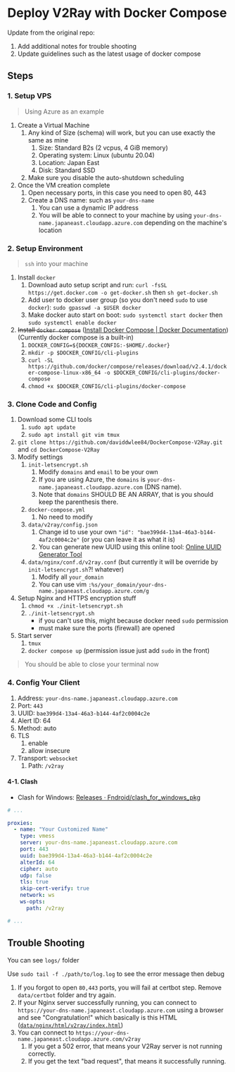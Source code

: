 # Deploy V2Ray with Docker Compose

Update from the original repo:

1. Add additional notes for trouble shooting
2. Update guidelines such as the latest usage of docker compose

## Steps

### 1. Setup VPS

> Using Azure as an example

1. Create a Virtual Machine
   1. Any kind of Size (schema) will work, but you can use exactly the same as mine
      1. Size: Standard B2s (2 vcpus, 4 GiB memory)
      2. Operating system: Linux (ubuntu 20.04)
      3. Location: Japan East
      4. Disk: Standard SSD
   2. Make sure you disable the auto-shutdown scheduling
2. Once the VM creation complete
   1. Open necessary ports, in this case you need to open 80, 443
   2. Create a DNS name: such as `your-dns-name`
      1. You can use a dynamic IP address
      2. You will be able to connect to your machine by using `your-dns-name.japaneast.cloudapp.azure.com` depending on the machine's location

### 2. Setup Environment

> `ssh` into your machine

1. Install `docker`
   1. Download auto setup script and run: `curl -fsSL https://get.docker.com -o get-docker.sh` then `sh get-docker.sh`
   2. Add user to docker user group (so you don't need `sudo` to use `docker`): `sudo gpasswd -a $USER docker`
   3. Make docker auto start on boot: `sudo systemctl start docker` then `sudo systemctl enable docker`
2. ~~Install `docker compose`~~ ([Install Docker Compose | Docker Documentation](https://docs.docker.com/compose/install/)) (Currently docker compose is a built-in)
   1. `DOCKER_CONFIG=${DOCKER_CONFIG:-$HOME/.docker}`
   2. `mkdir -p $DOCKER_CONFIG/cli-plugins`
   3. `curl -SL https://github.com/docker/compose/releases/download/v2.4.1/docker-compose-linux-x86_64 -o $DOCKER_CONFIG/cli-plugins/docker-compose`
   4. `chmod +x $DOCKER_CONFIG/cli-plugins/docker-compose`

### 3. Clone Code and Config

1. Download some CLI tools
   1. `sudo apt update`
   2. `sudo apt install git vim tmux`
2. `git clone https://github.com/daviddwlee84/DockerCompose-V2Ray.git` and `cd DockerCompose-V2Ray`
3. Modify settings
   1. `init-letsencrypt.sh`
      1. Modify `domains` and `email` to be your own
      2. If you are using Azure, the `domains` is `your-dns-name.japaneast.cloudapp.azure.com` (DNS name).
      3. Note that `domains` SHOULD BE AN ARRAY, that is you should keep the parenthesis there.
   2. `docker-compose.yml`
      1. No need to modify
   3. `data/v2ray/config.json`
      1. Change id to use your own `"id": "bae399d4-13a4-46a3-b144-4af2c0004c2e"` (or you can leave it as what it is)
      2. You can generate new UUID using this online tool: [Online UUID Generator Tool](https://www.uuidgenerator.net/)
   4. `data/nginx/conf.d/v2ray.conf` (but currently it will be override by `init-letsencrypt.sh`?! whatever)
      1. Modify all `your_domain`
      2. You can use vim `:%s/your_domain/your-dns-name.japaneast.cloudapp.azure.com/g`
4. Setup Nginx and HTTPS encryption stuff
    1. `chmod +x ./init-letsencrypt.sh`
    2. `./init-letsencrypt.sh`
       * if you can't use this, might because docker need `sudo` permission
       * must make sure the ports (firewall) are opened
5. Start server
   1. `tmux`
   2. `docker compose up` (permission issue just add `sudo` in the front)

> You should be able to close your terminal now

### 4. Config Your Client

1. Address: `your-dns-name.japaneast.cloudapp.azure.com`
2. Port: `443`
3. UUID: `bae399d4-13a4-46a3-b144-4af2c0004c2e`
4. Alert ID: 64
5. Method: auto
6. TLS
   1. enable
   2. allow insecure
7. Transport: `websocket`
   1. Path: `/v2ray`

#### 4-1. Clash

* Clash for Windows: [Releases · Fndroid/clash_for_windows_pkg](https://github.com/Fndroid/clash_for_windows_pkg/releases)

```yaml
# ...

proxies:
  - name: "Your Customized Name"
    type: vmess
    server: your-dns-name.japaneast.cloudapp.azure.com
    port: 443
    uuid: bae399d4-13a4-46a3-b144-4af2c0004c2e
    alterId: 64
    cipher: auto
    udp: false
    tls: true
    skip-cert-verify: true
    network: ws
    ws-opts:
      path: /v2ray

# ...
```

## Trouble Shooting

You can see `logs/` folder

Use `sudo tail -f ./path/to/log.log` to see the error message then debug

1. If you forgot to open `80,443` ports, you will fail at certbot step. Remove `data/certbot` folder and try again.
2. If your Nginx server successfully running, you can connect to `https://your-dns-name.japaneast.cloudapp.azure.com` using a browser and see "Congratulation!" which basically is this HTML ([`data/nginx/html/v2ray/index.html`](data/nginx/html/v2ray/index.html))
3. You can connect to `https://your-dns-name.japaneast.cloudapp.azure.com/v2ray`
   1. If you get a 502 error, that means your V2Ray server is not running correctly.
   2. If you get the text "bad request", that means it successfully running.

